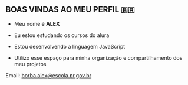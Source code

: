 ## BOAS VINDAS AO MEU PERFIL 🇧🇷

- Meu nome é **ALEX**

- Eu estou estudando os cursos do alura
- Estou desenvolvendo a linguagem JavaScript
- Utilizo esse espaço para minha organização e compartilhamento dos meu projetos

Email: borba.alex@escola.pr.gov.br
